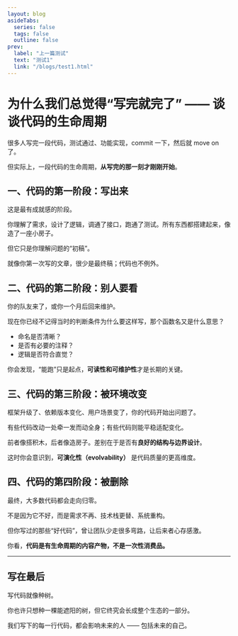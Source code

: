 ```yaml
---
layout: blog
asideTabs:
  series: false
  tags: false
  outline: false
prev:
  label: "上一篇测试"
  text: "测试1"
  link: "/blogs/test1.html"
---
```


# 为什么我们总觉得“写完就完了” —— 谈谈代码的生命周期

很多人写完一段代码，测试通过、功能实现，commit 一下，然后就 move on 了。

但实际上，一段代码的生命周期，**从写完的那一刻才刚刚开始**。

## 一、代码的第一阶段：写出来

这是最有成就感的阶段。

你理解了需求，设计了逻辑，调通了接口，跑通了测试。所有东西都搭建起来，像造了一座小房子。

但它只是你理解问题的“初稿”。

就像你第一次写的文章，很少是最终稿；代码也不例外。

## 二、代码的第二阶段：别人要看

你的队友来了，或你一个月后回来维护。

现在你已经不记得当时的判断条件为什么要这样写，那个函数名又是什么意思？

* 命名是否清晰？
* 是否有必要的注释？
* 逻辑是否符合直觉？

你会发现，“能跑”只是起点，**可读性和可维护性**才是长期的关键。

## 三、代码的第三阶段：被环境改变

框架升级了、依赖版本变化、用户场景变了，你的代码开始出问题了。

有些代码改动一处牵一发而动全身；有些代码则能平稳适配变化。

前者像搭积木，后者像造房子。差别在于是否有**良好的结构与边界设计**。

这时你会意识到，**可演化性（evolvability）** 是代码质量的更高维度。

## 四、代码的第四阶段：被删除

最终，大多数代码都会走向归零。

不是因为它不好，而是需求不再、技术栈更替、系统重构。

但你写过的那些“好代码”，曾让团队少走很多弯路，让后来者心存感激。

你看，**代码是有生命周期的内容产物，不是一次性消费品。**

---

## 写在最后

写代码就像种树。

你也许只想种一棵能遮阳的树，但它终究会长成整个生态的一部分。

我们写下的每一行代码，都会影响未来的人 —— 包括未来的自己。
